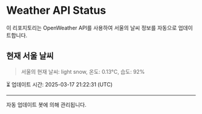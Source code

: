 
# Weather API Status

이 리포지토리는 OpenWeather API를 사용하여 서울의 날씨 정보를 자동으로 업데이트합니다.

## 현재 서울 날씨
> 서울의 현재 날씨: light snow, 온도: 0.13°C, 습도: 92%

⏳ 업데이트 시간: 2025-03-17 21:22:31 (UTC)

---
자동 업데이트 봇에 의해 관리됩니다.
